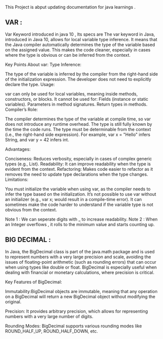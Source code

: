 This Project is abput updating documentation for java learnings . 

VAR : 
---------
Var Keyword introduced in java 10 , Its specs are
The var keyword in Java, introduced in Java 10, allows for local variable type inference. It means that the Java compiler automatically determines the type of the variable based on the assigned value. This makes the code cleaner, especially in cases where the type is obvious or can be inferred from the context.

Key Points About var:
Type Inference:

The type of the variable is inferred by the compiler from the right-hand side of the initialization expression.
The developer does not need to explicitly declare the type.
Usage:

var can only be used for local variables, meaning inside methods, constructors, or blocks.
It cannot be used for:
Fields (instance or static variables).
Parameters in method signatures.
Return types in methods.
Compiler’s Role:

The compiler determines the type of the variable at compile time, so var does not introduce any runtime overhead. The type is still fully known by the time the code runs.
The type must be determinable from the context (i.e., the right-hand side expression). For example, var x = "Hello" infers String, and var y = 42 infers int.

Advantages:

Conciseness: Reduces verbosity, especially in cases of complex generic types (e.g., List<String>).
Readability: It can improve readability when the type is evident from the context.
Refactoring: Makes code easier to refactor as it removes the need to update type declarations when the type changes.
Limitations:

You must initialize the variable when using var, as the compiler needs to infer the type based on the initialization.
It’s not possible to use var without an initializer (e.g., var x; would result in a compile-time error).
It can sometimes make the code harder to understand if the variable type is not obvious from the context.

Note 1 : We can seperate digits with _ to increase readability.
Note 2 : When an Integer overflows , it rolls to the minimum value and starts counting up. 


BIG DECIMAL : 
---------------

In Java, the BigDecimal class is part of the java.math package and is used to represent numbers with a very large precision and scale, avoiding the issues of floating-point arithmetic (such as rounding errors) that can occur when using types like double or float. BigDecimal is especially useful when dealing with financial or monetary calculations, where precision is critical.

Key Features of BigDecimal:

Immutability:BigDecimal objects are immutable, meaning that any operation on a BigDecimal will return a new BigDecimal object without modifying the original.

Precision: It provides arbitrary precision, which allows for representing numbers with a very large number of digits.

Rounding Modes: BigDecimal supports various rounding modes like ROUND_HALF_UP, ROUND_HALF_DOWN, etc.
